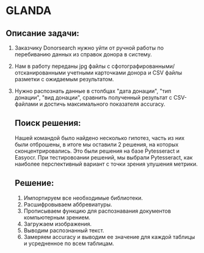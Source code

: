 # GLANDA

  ## Описание задачи:
1. Заказчику Donorsearch нужно уйти от ручной работы по перебиванию данных из справок донора в систему.
2. Нам в работу переданы jpg файлы с сфотографированными/отсканированными учетными карточками донора и CSV файлы разметки с ожидаемым результатом.
3. Нужно распознать данные в столбцах "дата донации", "тип донации", "вид донации", сравнить полученный результат с CSV-файлами и достичь максимального показателя accuracy.

   ## Поиск решения:
   
   Нашей командой было найдено несколько гипотез, часть из них были отброшены, в итоге мы оставили 2 решения, на которых сконцентрировались. Это были решения на базе Pytesseract и Easyocr. При тестировоании решений, мы выбрали Pytesseract, как наиболее перспективный вариант с точки зрения улушения метрики.
   
   ## Решение:
   1. Импортируем все необходимые библиотеки.
   2. Расшифровываем аббревиатуры.
   3. Прописываем функцию для распознавания документов компьютерным зрением.
   4. Загружаем изображения.
   5. Выводим распознанный текст.
   6. Замеряем accuracy и выводим ее значение для каждой таблицы и усредненное по всем таблицам.
